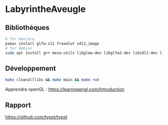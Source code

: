 # LabyrintheAveugle

## Bibliothèques

```bash
# for manjaro 
pamac install glfw-x11 freealut sdl2_image
# for debian
sudo apt install g++ mesa-utils libglew-dev libglfw3-dev libsdl2-dev libsdl2-image-dev libopenal-dev libalut-dev freeglut3-dev
```

## Développement

```bash
make cleanalllibs && make main && make run
```

Apprendre openGL : https://learnopengl.com/Introduction

## Rapport

https://github.com/typst/typst